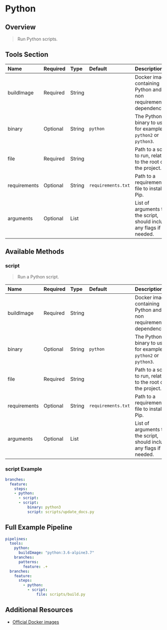 # Python

## Overview

> Run Python scripts.

## Tools Section

| Name         | Required   | Type   | Default            | Description                                                               |
|:-------------|:-----------|:-------|:-------------------|:--------------------------------------------------------------------------|
| buildImage   | Required   | String |                    | Docker image containing Python and any non requirements.txt dependencies. |
| binary       | Optional   | String | `python`           | The Python binary to use, for example `python2` or `python3`.             |
| file         | Required   | String |                    | Path to a script to run, relative to the root of the project.             |
| requirements | Optional   | String | `requirements.txt` | Path to a requirements.txt file to install via Pip.                       |
| arguments    | Optional   | List   |                    | List of arguments to the script, should include any flags if needed.      |

## Available Methods

### script

> Run a Python script.

| Name         | Required   | Type   | Default            | Description                                                               |
|:-------------|:-----------|:-------|:-------------------|:--------------------------------------------------------------------------|
| buildImage   | Required   | String |                    | Docker image containing Python and any non requirements.txt dependencies. |
| binary       | Optional   | String | `python`           | The Python binary to use, for example `python2` or `python3`.             |
| file         | Required   | String |                    | Path to a script to run, relative to the root of the project.             |
| requirements | Optional   | String | `requirements.txt` | Path to a requirements.txt file to install via Pip.                       |
| arguments    | Optional   | List   |                    | List of arguments to the script, should include any flags if needed.      |

### script Example

```yaml
branches:
  feature:
    steps:
    - python:
      - script:
      - script:
          binary: python3
          script: scripts/update_docs.py
```

## Full Example Pipeline

```yaml
pipelines:
  tools:
    python:
      buildImage: "python:3.6-alpine3.7"
    branches:
      patterns:
        feature: .+
  branches:
    feature:
      steps:
        - python:
          - script:
              file: scripts/build.py
```

## Additional Resources

* [Official Docker images](https://hub.docker.com/_/python/)